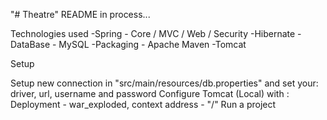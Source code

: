 "# Theatre" 
README in process...

Technologies used
-Spring - Core / MVC / Web / Security
-Hibernate
-DataBase - MySQL
-Packaging - Apache Maven
-Tomcat

Setup

Setup new connection in "src/main/resources/db.properties" and set your: driver, url, username and password
Configure Tomcat (Local) with : Deployment - war_exploded, context address - "/"
Run a project
